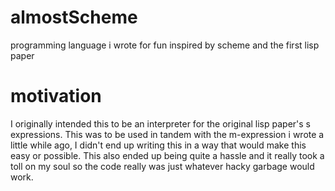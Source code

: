 # almostScheme
programming language i wrote for fun inspired by scheme and the first lisp paper

# motivation
I originally intended this to be an interpreter for the original lisp paper's s expressions. This was to be used in tandem with the m-expression i wrote a little while ago, I didn't end up writing this in a way that would make this easy or possible. This also ended up being quite a hassle and it really took a toll on my soul so the code really was just whatever hacky garbage would work. 

